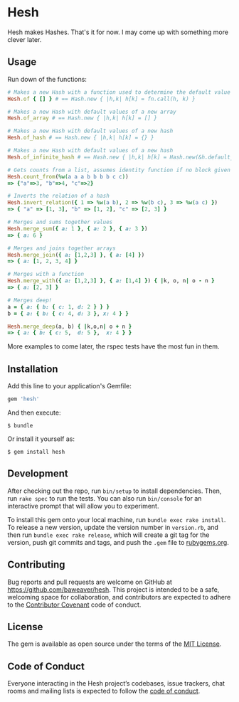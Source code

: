 # Hesh

Hesh makes Hashes. That's it for now. I may come up with something more clever later.

## Usage

Run down of the functions:

```ruby
# Makes a new Hash with a function used to determine the default value
Hesh.of { [] } # == Hash.new { |h,k| h[k] = fn.call(h, k) }

# Makes a new Hash with default values of a new array
Hesh.of_array # == Hash.new { |h,k| h[k] = [] }

# Makes a new Hash with default values of a new hash
Hesh.of_hash # == Hash.new { |h,k| h[k] = {} }

# Makes a new Hash with default values of a new hash
Hesh.of_infinite_hash # == Hash.new { |h,k| h[k] = Hash.new(&h.default_proc) }

# Gets counts from a list, assumes identity function if no block given
Hesh.count_from(%w(a a a b b b b c c))
=> {"a"=>3, "b"=>4, "c"=>2}

# Inverts the relation of a hash
Hesh.invert_relation({ 1 => %w(a b), 2 => %w(b c), 3 => %w(a c) })
=> { "a" => [1, 3], "b" => [1, 2], "c" => [2, 3] }

# Merges and sums together values
Hesh.merge_sum({ a: 1 }, { a: 2 }, { a: 3 })
=> { a: 6 }

# Merges and joins together arrays
Hesh.merge_join({ a: [1,2,3] }, { a: [4] })
=> { a: [1, 2, 3, 4] }

# Merges with a function
Hesh.merge_with({ a: [1,2,3] }, { a: [1,4] }) { |k, o, n| o - n }
=> { a: [2, 3] }

# Merges deep!
a = { a: { b: { c: 1, d: 2 } } }
b = { a: { b: { c: 4, d: 3 }, x: 4 } }

Hesh.merge_deep(a, b) { |k,o,n| o + n }
=> { a: { b: { c: 5,  d: 5 },  x: 4 } }
```

More examples to come later, the rspec tests have the most fun in them.

## Installation

Add this line to your application's Gemfile:

```ruby
gem 'hesh'
```

And then execute:

    $ bundle

Or install it yourself as:

    $ gem install hesh

## Development

After checking out the repo, run `bin/setup` to install dependencies. Then, run `rake spec` to run the tests. You can also run `bin/console` for an interactive prompt that will allow you to experiment.

To install this gem onto your local machine, run `bundle exec rake install`. To release a new version, update the version number in `version.rb`, and then run `bundle exec rake release`, which will create a git tag for the version, push git commits and tags, and push the `.gem` file to [rubygems.org](https://rubygems.org).

## Contributing

Bug reports and pull requests are welcome on GitHub at https://github.com/baweaver/hesh. This project is intended to be a safe, welcoming space for collaboration, and contributors are expected to adhere to the [Contributor Covenant](http://contributor-covenant.org) code of conduct.

## License

The gem is available as open source under the terms of the [MIT License](https://opensource.org/licenses/MIT).

## Code of Conduct

Everyone interacting in the Hesh project’s codebases, issue trackers, chat rooms and mailing lists is expected to follow the [code of conduct](https://github.com/baweaver/hesh/blob/master/CODE_OF_CONDUCT.md).
